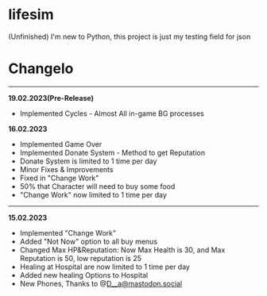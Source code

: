 # lifesim
(Unfinished) I'm new to Python, this project is just my testing field for json
# Changelo

***

**19.02.2023(Pre-Release)**
- Implemented Cycles - Almost All in-game BG processes

**16.02.2023**
- Implemented Game Over
- Implemented Donate System - Method to get Reputation
- Donate System is limited to 1 time per day
- Minor Fixes & Improvements
- Fixed in "Change Work"
- 50% that Character will need to buy some food
- "Change Work" now limited to 1 time per day 

***

**15.02.2023**
- Implemented "Change Work"
- Added "Not Now" option to all buy menus
- Changed Max HP&Reputation: Now Max Health is 30, and Max Reputation is 50, low reputation is 25
- Healing at Hospital are now limited to 1 time per day
- Added new healing Options to Hospital
- New Phones, Thanks to @D__a@mastodon.social 
